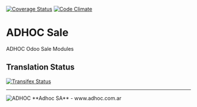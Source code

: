 [![Coverage Status](https://coveralls.io/repos/ingadhoc/sale/badge.png?branch=12.0)](https://coveralls.io/r/ingadhoc/sale?branch=12.0)
[![Code Climate](https://codeclimate.com/github/ingadhoc/sale/badges/gpa.svg)](https://codeclimate.com/github/ingadhoc/sale)

# ADHOC Sale

ADHOC Odoo Sale Modules

[//]: # (addons)
[//]: # (end addons)

Translation Status
------------------
[![Transifex Status](https://www.transifex.com/projects/p/ingadhoc-sale-12-0/chart/image_png)](https://www.transifex.com/projects/p/ingadhoc-sale-12-0)

----

<img alt="ADHOC" src="http://fotos.subefotos.com/83fed853c1e15a8023b86b2b22d6145bo.png" />
**Adhoc SA** - www.adhoc.com.ar
